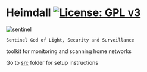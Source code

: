 # Heimdall [![License: GPL v3](https://img.shields.io/badge/License-GPLv3-blue.svg)](https://www.gnu.org/licenses/gpl-3.0)

![sentinel](https://user-images.githubusercontent.com/55876929/206935454-1b55a5ba-76c9-49a0-a8d4-e27b83270d50.png)

```
Sentinel God of Light, Security and Surveillance
```


toolkit for monitoring and scanning home networks

Go to [src](https://github.com/istedee/heimdall/tree/main/src) folder for setup instructions
